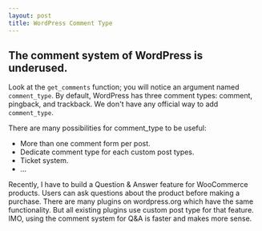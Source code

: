 ```yaml
---
layout: post
title: WordPress Comment Type
---
```


## The comment system of WordPress is underused.

Look at the `get_comments` function; you will notice an argument named `comment_type`. By default, WordPress has three comment types: comment, pingback, and trackback. We don't have any official way to add `comment_type`.

There are many possibilities for comment_type to be useful:
- More than one comment form per post.
- Dedicate comment type for each custom post types.
- Ticket system.
- ...

Recently, I have to build a Question & Answer feature for WooCommerce products. Users can ask questions about the product before making a purchase. There are many plugins on wordpress.org which have the same functionality. But all existing plugins use custom post type for that feature. IMO, using the comment system for Q&A is faster and makes more sense.
